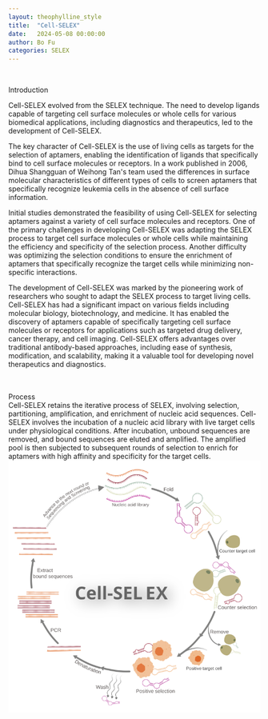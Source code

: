 ```yaml
---
layout: theophylline_style
title:  "Cell-SELEX"
date:   2024-05-08 00:00:00
author: Bo Fu
categories: SELEX
---
```


<div class="content-section">

<div class="content-section">

<div class="content-section">

<div class="content-section">

<div class="content-section">

<p><br/></p>

<div class="blowheader_box">Introduction</div>
<p>Cell-SELEX evolved from the SELEX technique. The need to develop ligands capable of targeting cell surface molecules or whole cells for various biomedical applications, including diagnostics and therapeutics, led to the development of Cell-SELEX.</p>
<p>The key character of Cell-SELEX is the use of living cells as targets for the selection of aptamers, enabling the identification of ligands that specifically bind to cell surface molecules or receptors. In a work published in 2006, Dihua Shangguan of Weihong Tan's team used the differences in surface molecular characteristics of different types of cells to screen aptamers that specifically recognize leukemia cells in the absence of cell surface information.</p>
<p>Initial studies demonstrated the feasibility of using Cell-SELEX for selecting aptamers against a variety of cell surface molecules and receptors. One of the primary challenges in developing Cell-SELEX was adapting the SELEX process to target cell surface molecules or whole cells while maintaining the efficiency and specificity of the selection process. Another difficulty was optimizing the selection conditions to ensure the enrichment of aptamers that specifically recognize the target cells while minimizing non-specific interactions.</p> 
<p>The development of Cell-SELEX was marked by the pioneering work of researchers who sought to adapt the SELEX process to target living cells. Cell-SELEX has had a significant impact on various fields including molecular biology, biotechnology, and medicine.  It has enabled the discovery of aptamers capable of specifically targeting cell surface molecules or receptors for applications such as targeted drug delivery, cancer therapy, and cell imaging.  Cell-SELEX offers advantages over traditional antibody-based approaches, including ease of synthesis, modification, and scalability, making it a valuable tool for developing novel therapeutics and diagnostics.</p>
<br>
<br>

<div class="blowheader_box">Process</div>  
<font>Cell-SELEX retains the iterative process of SELEX, involving selection, partitioning, amplification, and enrichment of nucleic acid sequences. Cell-SELEX involves the incubation of a nucleic acid library with live target cells under physiological conditions. After incubation, unbound sequences are removed, and bound sequences are eluted and amplified. The amplified pool is then subjected to subsequent rounds of selection to enrich for aptamers with high affinity and specificity for the target cells.</font>
<img src="/images/SELEX/Cell-SELEX.svg" alt="drawing" style="width:800px;display:block;margin:0 auto;border-radius:0;" class="img-responsive">
<div style="display: flex; justify-content: center;"></div>
<br>

</div>

